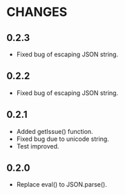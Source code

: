 CHANGES
=========

0.2.3
-------
- Fixed bug of escaping JSON string.

0.2.2
-------
- Fixed bug of escaping JSON string.

0.2.1
-------
- Added getIssue() function.
- Fixed bug due to unicode string.
- Test improved.


0.2.0
-------
- Replace eval() to JSON.parse().
